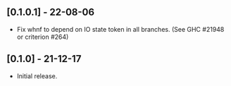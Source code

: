 ## [0.1.0.1] - 22-08-06

- Fix whnf to depend on IO state token in all branches. (See GHC #21948 or criterion #264)

## [0.1.0] - 21-12-17

- Initial release.
